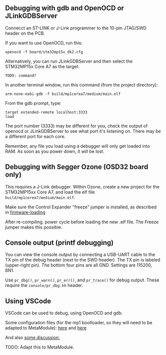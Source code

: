 
## Debugging with gdb and OpenOCD or JLinkGDBServer 


Connecct an ST-LINK or J-Link programmer to the 10-pin JTAG/SWD header on the PCB.

If you want to use OpenOCD, run this:

```
openocd -f board/stm32mp15x_dk2.cfg
```

Alternatively, you can run JLinkGDBServer and then select the STM32MP15x Core A7 as the target.

```
TODO: command?
```


In another terminal window, run this command (from the project directory):

```
arm-none-eabi-gdb -f build/mp1corea7/medium/main.elf
```

From the gdb prompt, type: 

```
target extended-remote localhost:3333
load
```

The port number (3333) may be different for you, check the output of openocd or JLinkGDBServer
to see what port it's listening on. There may be a different port for each core.

Remember, any file you load using a debugger will only get loaded into RAM. As
soon as you power down, it will be lost.

## Debugging with Segger Ozone (OSD32 board only)


This requires a J-Link debugger. Within Ozone, create a new project for the
STM32MP15xx Core A7, and load the elf file `build/mp1corea7/medium/main.elf`.

Make sure the Control Expander "freeze" jumper is installed, as described in
[firmware-loading](firmware-loading.md)

After re-compiling, power cycle before loading the new .elf file. The Freeze jumper
makes this possible.


## Console output (printf debugging)

You can view the console output by connecting a USB-UART cable to the TX pin of
the debug header (next to the SWD header). The TX pin is labeled (upper-right
pin). The bottom four pins are all GND. Settings are 115200, 8N1.

Use `pr_dbg()`, `pr_warn()`, `pr_err()`, and `pr_trace()` for debug output. These
require the `console/pr_dbg.hh` header.


## Using VSCode

VSCode can be used to debug, using OpenOCD and gdb.


Some configuration files (for the mp1 bootloader, so they will need to be adapted to MetaModule):
[here](https://github.com/danngreen/stm32mp1-baremetal/tree/vscode/bootloaders/mp1-boot/.vscode)
and [here](https://github.com/kamejoko80/stm32mp1-baremetal-1/tree/vscode/bootloaders/mp1-boot/.vscode)

And also [some discussion:](https://github.com/4ms/stm32mp1-baremetal/issues/20)

TODO: Adapt this to MetaModule.
